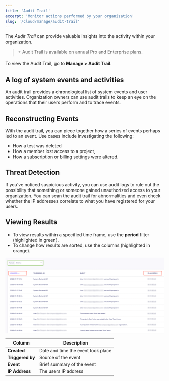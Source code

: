 ```yaml
---
title: 'Audit Trail'
excerpt: 'Monitor actions performed by your organization'
slug: '/cloud/manage/audit-trail'
---
```


The *Audit Trail* can provide valuable insights into the activity within your organization.

> ⭐️ Audit Trail is available on annual Pro and Enterprise plans.

To view the Audit Trail, go to  **Manage > Audit Trail**.

## A log of system events and activities

An audit trail provides a chronological list of system events and user activities. 
Organization owners can use audit trails to keep an eye on the operations that their users perform and to trace events.

## Reconstructing Events

With the audit trail, you can piece together how a series of events perhaps led to an event.
Use cases include investigating the following:
- How a test was deleted
- How a member lost access to a project,
- How a subscription or billing settings were altered.

## Threat Detection

If you've noticed suspicious activity,
you can use audit logs to rule out the possibility that something or someone gained unauthorized access to your organization.
You can scan the audit trail for abnormalities and even check whether the IP addresses correlate to what you have 
registered for your users.

## Viewing Results
- To view results within a specified time frame, use the **period** filter (highlighted in green).
- To change how results are sorted, use the columns (highlighted in orange).

![Table results](images/Audit-Trail/audit-example.png)

| Column                        | Description                                   |
| ----------------------------- | --------------------------------------------- |
| **Created**                   | Date and time the event took place            |
| **Triggered by**              | Source of the event                           |
| **Event**                     | Brief summary of the event                    |
| **IP Address**                | The users IP address                          |

